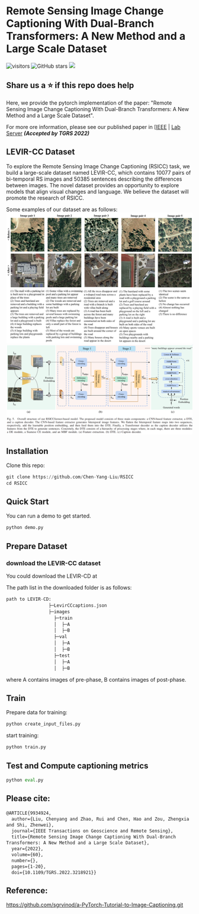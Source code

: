 # Remote Sensing Image Change Captioning With Dual-Branch Transformers: A New Method and a Large Scale Dataset
![visitors](https://visitor-badge.glitch.me/badge?page_id=windvchen.LEVIR-Ship.visitor)
![GitHub stars](https://badgen.net/github/stars/WindVChen/LEVIR-Ship)
[![](https://img.shields.io/badge/code--license-MIT-brightgreen)](#License)

## Share us a :star: if this repo does help

Here, we provide the pytorch implementation of the paper: "Remote Sensing Image Change Captioning With Dual-Branch Transformers: A New Method and a Large Scale Dataset". 

For more ore information, please see our published paper in [[IEEE](https://ieeexplore.ieee.org/document/9934924) | [Lab Server](http://levir.buaa.edu.cn/publications/ChangeCaptioning.pdf)  ***(Accepted by TGRS 2022)***


## LEVIR-CC Dataset
To explore the Remote Sensing Image Change Captioning (RSICC) task, we build a large-scale dataset named LEVIR-CC, which contains 10077 pairs of bi-temporal RS images and 50385 sentences describing the differences between images. The novel dataset provides an opportunity to explore models that align visual changes and language. We believe the dataset will promote the research of RSICC. 

Some examples of our dataset are as follows:
![dataset_example](Example/dataset_example.png)
![RSICCformer_structure](Example/RSICCformer_structure.png)


## Installation
Clone this repo:
```python
git clone https://github.com/Chen-Yang-Liu/RSICC
cd RSICC
```

## Quick Start
You can run a demo to get started.
```python
python demo.py
```
## Prepare Dataset
### download the LEVIR-CC dataset
You could download the LEVIR-CD at

The path list in the downloaded folder is as follows:
```python
path to LEVIR-CD:
                ├─LevirCCcaptions.json
                ├─images
                  ├─train
                  │  ├─A
                  │  ├─B
                  ├─val
                  │  ├─A
                  │  ├─B
                  ├─test
                  │  ├─A
                  │  ├─B
```
where A contains images of pre-phase, B contains images of post-phase.

## Train
Prepare data for training:
```python
python create_input_files.py
```
start training:
```python
python train.py
```
## Test and Compute captioning metrics
```python
python eval.py
```

## Please cite: 
```
@ARTICLE{9934924,
  author={Liu, Chenyang and Zhao, Rui and Chen, Hao and Zou, Zhengxia and Shi, Zhenwei},
  journal={IEEE Transactions on Geoscience and Remote Sensing}, 
  title={Remote Sensing Image Change Captioning With Dual-Branch Transformers: A New Method and a Large Scale Dataset}, 
  year={2022},
  volume={60},
  number={},
  pages={1-20},
  doi={10.1109/TGRS.2022.3218921}}
```
## Reference:
https://github.com/sgrvinod/a-PyTorch-Tutorial-to-Image-Captioning.git


